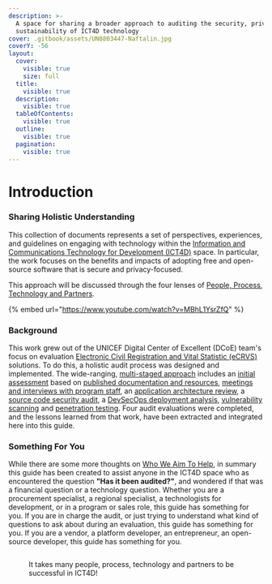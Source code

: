 ```yaml
---
description: >-
  A space for sharing a broader approach to auditing the security, privacy, and
  sustainability of ICT4D technology
cover: .gitbook/assets/UN0803447-Naftalin.jpg
coverY: -56
layout:
  cover:
    visible: true
    size: full
  title:
    visible: true
  description:
    visible: true
  tableOfContents:
    visible: true
  outline:
    visible: true
  pagination:
    visible: true
---
```


# Introduction

### Sharing Holistic Understanding

This collection of documents represents a set of perspectives, experiences, and guidelines on engaging with technology within the [Information and Communications Technology for Development (ICT4D)](https://www.unicef.org/topics/information-and-communication-technology) space. In particular, the work focuses on the benefits and impacts of adopting free and open-source software that is secure and privacy-focused.&#x20;

This approach will be discussed through the four lenses of [People, Process, Technology and Partners](perspectives-in-four-ways.md).

{% embed url="https://www.youtube.com/watch?v=MBhL1YsrZfQ" %}

### Background

This work grew out of the UNICEF Digital Center of Excellent (DCoE) team's focus on evaluation [Electronic Civil Registration and Vital Statistic (eCRVS)](readme/glossary.md) solutions. To do this, a holistic audit process was designed and implemented. The wide-ranging, [multi-staged approach](process/an-iterative-process.md) includes an [initial assessment](process/audit-components-steps-and-timeline.md) based on [published documentation and resources](process/assets-for-review/), [meetings and interviews with program staff](people/foundations/), an [application architecture review](process/application-architecture.md), a [source code security audit](process/source-code-security.md), a [DevSecOps deployment analysis](process/devsecops.md), [vulnerability scanning](process/vulnerability-scanning.md) and [penetration testing](process/penetration-testing.md). Four audit evaluations were completed, and the lessons learned from that work, have been extracted and integrated here into this guide.

### Something For You

While there are some more thoughts on [Who We Aim To Help](readme/who-we-aim-to-help.md), in summary this guide has been created to assist anyone in the ICT4D space who as encountered the question **"Has it been audited?"**, and wondered if that was a financial question or a technology question. Whether you are a procurement specialist, a regional specialist, a technologists for development, or in a program or sales role, this guide has something for you. If you are in charge the audit, or just trying to understand what kind of questions to ask about during an evaluation, this guide has something for you. If you are a vendor, a platform developer, an entrepreneur, an open-source developer, this guide has something for you.

<figure><img src="https://images.unsplash.com/photo-1582213782179-e0d53f98f2ca?crop=entropy&#x26;cs=srgb&#x26;fm=jpg&#x26;ixid=M3wxOTcwMjR8MHwxfHNlYXJjaHwyfHxwZW9wbGUlMjB0ZWFtfGVufDB8fHx8MTcxNTY0OTIxMHww&#x26;ixlib=rb-4.0.3&#x26;q=85" alt=""><figcaption><p>It takes many people, process, technology and partners to be successful in ICT4D!</p></figcaption></figure>

